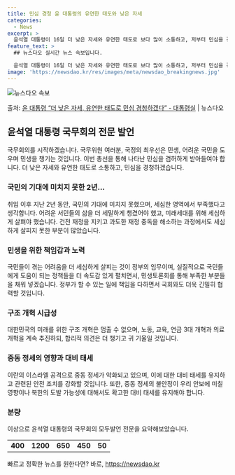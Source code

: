 ```yaml
---
title: 민심 경청 윤 대통령의 유연한 태도와 낮은 자세
categories:
  - News
excerpt: >
  윤석열 대통령이 16일 더 낮은 자세와 유연한 태도로 보다 많이 소통하고, 저부터 민심을 경청하겠다고 밝혔다…
feature_text: >
  ## 뉴스다오 실시간 뉴스 속보입니다.

  윤석열 대통령이 16일 더 낮은 자세와 유연한 태도로 보다 많이 소통하고, 저부터 민심을 경청하겠다고 밝혔다…
image: 'https://newsdao.kr/res/images/meta/newsdao_breakingnews.jpg'
---
```


![뉴스다오 속보](https://newsdao.kr/res/images/meta/newsdao_breakingnews.jpg)

<p>출처: <a href="https://newsdao.kr/3601" rel="dofollow">윤 대통령 “더 낮은 자세, 유연한 태도로 민심 경청하겠다” - 대통령실</a> | 뉴스다오</p>

<h2 data-ke-size="size26">윤석열 대통령 국무회의 전문 발언</h2>
<p data-ke-size="size16">국무회의를 시작하겠습니다. 국무위원 여러분, 국정의 최우선은 민생, 어려운 국민을 도우며 민생을 챙기는 것입니다. 이번 총선을 통해 나타난 민심을 겸허하게 받아들여야 합니다. 더 낮은 자세와 유연한 태도로 소통하고, 민심을 경청하겠습니다.</p>

<h3>국민의 기대에 미치지 못한 2년…</h3>
<p data-ke-size="size16">취임 이후 지난 2년 동안, 국민의 기대에 미치지 못했으며, 세심한 영역에서 부족했다고 생각합니다. 어려운 서민들의 삶을 더 세밀하게 챙겼어야 했고, 미래세대를 위해 세심하게 살펴야 했습니다. 건전 재정을 지키고 과도한 재정 중독을 해소하는 과정에서도 세심하게 살피지 못한 부분이 많았습니다.</p>

<h3>민생을 위한 책임감과 노력</h3>
<p data-ke-size="size16">국민들이 겪는 어려움을 더 세심하게 살피는 것이 정부의 임무이며, 실질적으로 국민들에게 도움이 되는 정책들을 더 속도감 있게 펼치면서, 민생토론회를 통해 부족한 부분들을 채워 넣겠습니다. 정부가 할 수 있는 일에 책임을 다하면서 국회와도 더욱 긴밀히 협력할 것입니다.</p>

<h3>구조 개혁 시급성</h3>
<p data-ke-size="size16">대한민국의 미래를 위한 구조 개혁은 멈출 수 없으며, 노동, 교육, 연금 3대 개혁과 의료개혁을 계속 추진하되, 합리적 의견은 더 챙기고 귀 기울일 것입니다.</p>

<h3>중동 정세의 영향과 대비 태세</h3>
<p data-ke-size="size16">이란의 이스라엘 공격으로 중동 정세가 악화되고 있으며, 이에 대한 대비 태세를 유지하고 관련된 안전 조치를 강화할 것입니다. 또한, 중동 정세의 불안정이 우리 안보에 미칠 영향이나 북한의 도발 가능성에 대해서도 확고한 대비 태세를 유지해야 합니다.</p>

<h3>분량</h3>
<p data-ke-size="size16">이상으로 윤석열 대통령의 국무회의 모두발언 전문을 요약해보았습니다.</p>

<table>
  <tr>
    <td style="text-align: center; height: 17px;"><b>400</b></td>
    <td style="text-align: center; height: 17px;"><b>1200</b></td>
    <td style="text-align: center; height: 17px;"><b>650</b></td>
    <td style="text-align: center; height: 17px;"><b>450</b></td>
    <td style="text-align: center; height: 17px;"><b>50</b></td>
  </tr>
</table> 

빠르고 정확한 뉴스를 원한다면? 바로, <a href="https://newsdao.kr" rel="dofollow">https://newsdao.kr</a>


